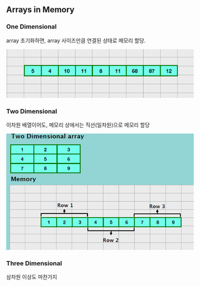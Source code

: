 ## Arrays in Memory

### One Dimensional

array 초기화하면, array 사이즈만큼 연결된 상태로 메모리 할당.

<img src = "../../Images/Array_2.PNG">

<br/>

### Two Dimensional

이차원 배열이어도, 메모리 상에서는 직선(일차원)으로 메모리 할당

<img src = "../../Images/Array_3.PNG">

<br/>

### Three Dimensional

삼차원 이상도 마찬가지